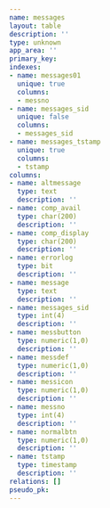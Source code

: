 ```yaml
---
name: messages
layout: table
description: ''
type: unknown
app_area: ''
primary_key: 
indexes:
- name: messages01
  unique: true
  columns:
  - messno
- name: messages_sid
  unique: false
  columns:
  - messages_sid
- name: messages_tstamp
  unique: true
  columns:
  - tstamp
columns:
- name: altmessage
  type: text
  description: ''
- name: comp_avail
  type: char(200)
  description: ''
- name: comp_display
  type: char(200)
  description: ''
- name: errorlog
  type: bit
  description: ''
- name: message
  type: text
  description: ''
- name: messages_sid
  type: int(4)
  description: ''
- name: messbutton
  type: numeric(1,0)
  description: ''
- name: messdef
  type: numeric(1,0)
  description: ''
- name: messicon
  type: numeric(1,0)
  description: ''
- name: messno
  type: int(4)
  description: ''
- name: normalbtn
  type: numeric(1,0)
  description: ''
- name: tstamp
  type: timestamp
  description: ''
relations: []
pseudo_pk: 
---
```


